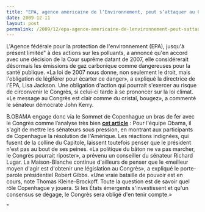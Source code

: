 ```yaml
---
title: "EPA, agence américaine de l’Environnement, peut s’attaquer au CO2"
date: 2009-12-11
layout: post
permalink: /2009/12/epa-agence-americaine-de-lenvironnement-peut-sattaquer-au-co2.html
---
```


<p class="MsoNormal"><span>L'Agence fédérale pour la protection de l'environnement (EPA), jusqu'à présent limitée" à des actions sur les polluants, a annoncé qu'en accord avec une décision de la Cour suprême datant de 2007, elle considérerait désormais les émissions de gaz carbonique comme dangereuses pour la santé publique. «La loi de 2007 nous donne, non seulement le droit, mais l'obligation de légiférer pour écarter ce danger», a expliqué la directrice de l'EPA, Lisa Jackson. Une obligation d'action qui pourrait s'exercer au risque de circonvenir le Congrès, si celui-ci tarde à se prononcer sur la loi climat. «Le message au Congrès est clair comme du cristal, bougez», a commenté le sénateur démocrate John Kerry.</span></p> <p class=""MsoNormal""><span></span></p>   <!--more-->  <p class=""MsoNormal""><span></span></p> <p class=""MsoNormal""><span>B.OBAMA engage donc via le Sommet de Copenhague un bras de fer avec le Congrès comme l’analyse très bien <strong><a href=""http://www.lefigaro.fr/editos/2009/12/09/01031-20091209ARTFIG00434-obama-entre-copenhague-et-le-capitole-.php""><font color=""#800080"">cet article</font></a></strong> : Pour l'équipe Obama, il s'agit de mettre les sénateurs sous pression, en montrant aux participants de Copenhague la résolution de l'Amérique. Les réactions indignées, qui fusent de la colline du Capitole, laissent toutefois penser que le président n'est pas au bout de ses peines. «La politique du bâton ne va pas marcher, le Congrès pourrait riposter», a prévenu un conseiller du sénateur Richard Lugar. La Maison-Blanche continue d'ailleurs de penser que le «meilleur moyen d'agir est d'obtenir une législation au Congrès», a expliqué le porte-parole présidentiel Robert Gibbs. «Une vraie bataille de pouvoir est en cours, note Thomas Kleine-Brockoff. Toute la question est de savoir quel rôle Copenhague y jouera. Si les États émergents s'investissent et qu'un consensus se dégage, le Congrès sera obligé d'en tenir compte.»</span></p>"